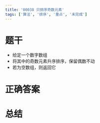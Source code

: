 ```yaml
---
title: '00038 只排序奇数元素'
tags: ['算法', '排序', '重点', '未完成']
---
```


# 题干

- 给定一个数字数组
- 将其中的奇数元素升序排序，保留偶数不动
- 若为空数组，则返回它

# 正确答案



# 总结



<script>
  function func() {

  }
  
</script>